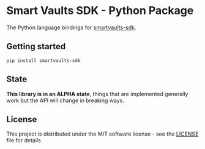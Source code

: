 # Smart Vaults SDK - Python Package

The Python language bindings for [smartvaults-sdk](https://github.com/smartvaults/smartvaults).

## Getting started

```shell
pip install smartvaults-sdk
```

## State

**This library is in an ALPHA state**, things that are implemented generally work but the API will change in breaking ways.

## License

This project is distributed under the MIT software license - see the [LICENSE](https://github.com/smartvaults/smartvaults/tree/master/LICENSE) file for details
